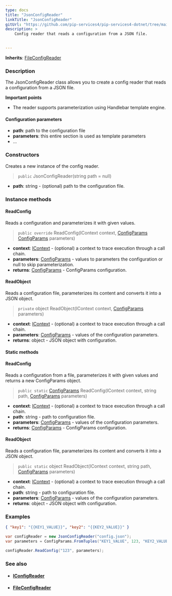 ```yaml
---
type: docs
title: "JsonConfigReader"
linkTitle: "JsonConfigReader"
gitUrl: "https://github.com/pip-services4/pip-services4-dotnet/tree/main/pip-services4-config-dotnet"
description: >
    Config reader that reads a configuration from a JSON file.

    
---
```


**Inherits**: [FileConfigReader](../file_config_reader)

### Description

The JsonConfigReader class allows you to create a config reader that reads a configuration from a JSON file.

**Important points**

- The reader supports parameterization using Handlebar template engine.

#### Configuration parameters

- **path**: path to the configuration file
- **parameters**: this entire section is used as template parameters
- ...


### Constructors
Creates a new instance of the config reader.

> `public` JsonConfigReader(string path = null)

- **path**: string - (optional) path to the configuration file.


### Instance methods


#### ReadConfig
Reads a configuration and parameterizes it with given values.

> `public override` ReadConfig(IContext context, [ConfigParams](../../../components/config/config_params) [ConfigParams](../../../components/config/config_params) parameters)

- **context**: [IContext](../../../components/context/icontext) - (optional) a context to trace execution through a call chain.
- **parameters**: [ConfigParams](../../../components/config/config_params) - values to parameters the configuration or null to skip parameterization.
- **returns**: [ConfigParams](../../../components/config/config_params) - ConfigParams configuration.


#### ReadObject
Reads a configuration file, parameterizes its content and converts it into a JSON object.

> `private` object ReadObject(IContext context, [ConfigParams](../../../components/config/config_params) parameters)

- **context**: [IContext](../../../components/context/icontext) - (optional) a context to trace execution through a call chain.
- **parameters**: [ConfigParams](../../../components/config/config_params) - values of the configuration parameters.
- **returns**: object - JSON object with configuration.


#### Static methods

#### ReadConfig
Reads a configuration from a file, parameterizes it with given values and returns a new ConfigParams object.

> `public static` [ConfigParams](../../../components/config/config_params) ReadConfig(IContext context, string path, [ConfigParams](../../../components/config/config_params) parameters) 

- **context**: [IContext](../../../components/context/icontext) - (optional) a context to trace execution through a call chain.
- **path**: string - path to configuration file.
- **parameters**: [ConfigParams](../../../components/config/config_params) - values of the configuration parameters.
- **returns**: [ConfigParams](../../../components/config/config_params) - ConfigParams configuration.


#### ReadObject
Reads a configuration file, parameterizes its content and converts it into a JSON object.

> `public static` object ReadObject(IContext context, string path, [ConfigParams](../../../components/config/config_params) parameters)

- **context**: [IContext](../../../components/context/icontext) - (optional) a context to trace execution through a call chain.
- **path**: string - path to configuration file.
- **parameters**: [ConfigParams](../../../components/config/config_params) - values of the configuration parameters.
- **returns**: object - JSON object with configuration.

### Examples

```json
{ "key1": "{{KEY1_VALUE}}", "key2": "{{KEY2_VALUE}}" }
```
    
        
```cs
var configReader = new JsonConfigReader("config.json");
var parameters = ConfigParams.FromTuples("KEY1_VALUE", 123, "KEY2_VALUE", "ABC");

configReader.ReadConfig("123", parameters);
```

### See also
- #### [IConfigReader](../iconfig_reader)
- #### [FileConfigReader](../file_config_reader)

